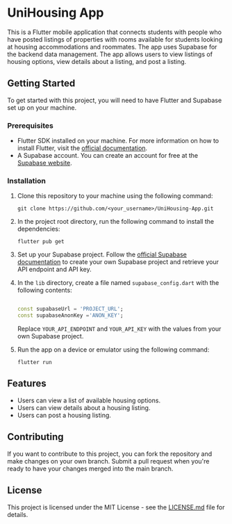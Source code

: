 # UniHousing App

This is a Flutter mobile application that connects students with people who have posted listings of properties with rooms available for students looking at housing accommodations and roommates. The app uses Supabase for the backend data management. The app allows users to view listings of housing options, view details about a listing, and post a listing.

## Getting Started

To get started with this project, you will need to have Flutter and Supabase set up on your machine.

### Prerequisites

- Flutter SDK installed on your machine. For more information on how to install Flutter, visit the [official documentation](https://flutter.dev/docs/get-started/install).
- A Supabase account. You can create an account for free at the [Supabase website](https://supabase.io/).

### Installation

1. Clone this repository to your machine using the following command:

   ```
   git clone https://github.com/<your_username>/UniHousing-App.git
   ```

2. In the project root directory, run the following command to install the dependencies:

   ```
   flutter pub get
   ```

3. Set up your Supabase project. Follow the [official Supabase documentation](https://supabase.io/docs/guides/api) to create your own Supabase project and retrieve your API endpoint and API key.

4. In the `lib` directory, create a file named `supabase_config.dart` with the following contents:

   ```dart
   
   const supabaseUrl = 'PROJECT_URL';
   const supabaseAnonKey ='ANON_KEY';

   ```

   Replace `YOUR_API_ENDPOINT` and `YOUR_API_KEY` with the values from your own Supabase project.

5. Run the app on a device or emulator using the following command:

   ```
   flutter run
   ```

## Features

- Users can view a list of available housing options.
- Users can view details about a housing listing.
- Users can post a housing listing.

## Contributing

If you want to contribute to this project, you can fork the repository and make changes on your own branch. Submit a pull request when you're ready to have your changes merged into the main branch.

## License

This project is licensed under the MIT License - see the [LICENSE.md](LICENSE.md) file for details.
